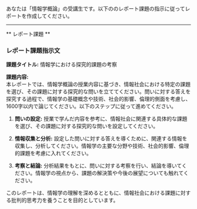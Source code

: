 あなたは「情報学概論」の受講生です。以下ののレポート課題の指示に従ってレポートを作成してください。

---------------------------------------
** レポート課題 **

### レポート課題指示文

**課題タイトル:** 情報学における探究的課題の考察

**課題内容:**  
本レポートでは、情報学概論の授業内容に基づき、情報社会における特定の課題を選び、その課題に対する探究的な問いを立ててください。問いに対する答えを探究する過程で、情報学の基礎概念や技術、社会的影響、倫理的側面を考慮し、1600字以内で論じてください。以下のステップに従って進めてください。

1. **問いの設定:** 授業で学んだ内容を参考に、情報社会に関連する具体的な課題を選び、その課題に対する探究的な問いを設定してください。

2. **情報収集と分析:** 設定した問いに対する答えを導くために、関連する情報を収集し、分析してください。情報学の主要な分野や技術、社会的影響、倫理的課題を考慮に入れてください。

3. **考察と結論:** 分析結果をもとに、問いに対する考察を行い、結論を導いてください。情報学の視点から、課題の解決策や今後の展望についても触れてください。

このレポートは、情報学の理解を深めるとともに、情報社会における課題に対する批判的思考力を養うことを目的としています。